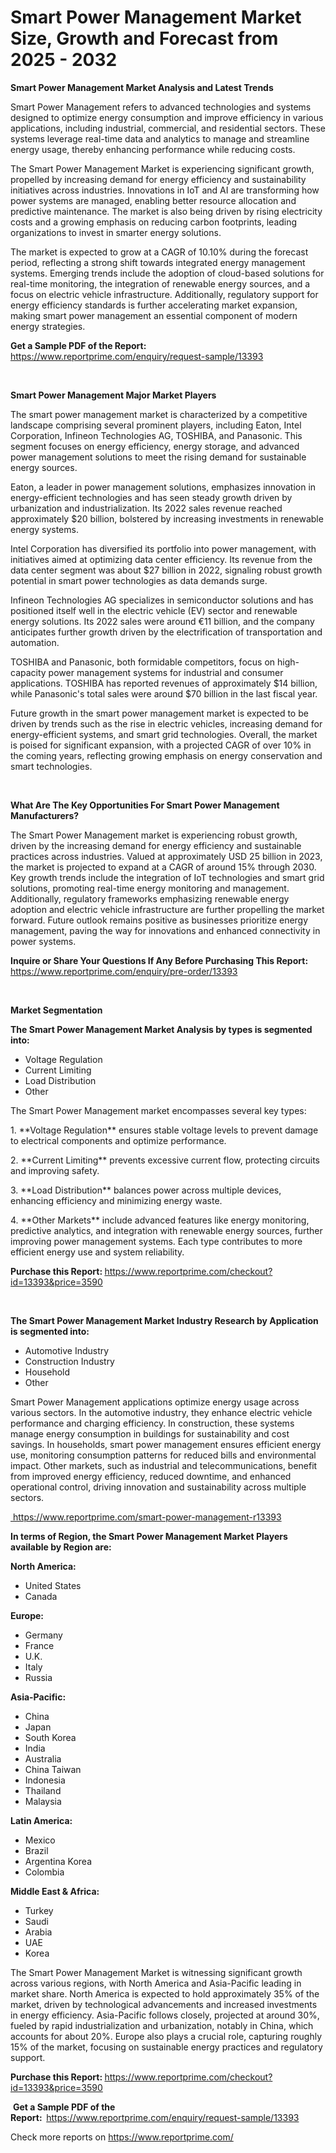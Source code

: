 <p><h1>Smart Power Management Market Size, Growth and Forecast from 2025 - 2032</h1></p><p><strong>Smart Power Management Market Analysis and Latest Trends</strong></p>
<p><p>Smart Power Management refers to advanced technologies and systems designed to optimize energy consumption and improve efficiency in various applications, including industrial, commercial, and residential sectors. These systems leverage real-time data and analytics to manage and streamline energy usage, thereby enhancing performance while reducing costs.</p><p>The Smart Power Management Market is experiencing significant growth, propelled by increasing demand for energy efficiency and sustainability initiatives across industries. Innovations in IoT and AI are transforming how power systems are managed, enabling better resource allocation and predictive maintenance. The market is also being driven by rising electricity costs and a growing emphasis on reducing carbon footprints, leading organizations to invest in smarter energy solutions.</p><p>The market is expected to grow at a CAGR of 10.10% during the forecast period, reflecting a strong shift towards integrated energy management systems. Emerging trends include the adoption of cloud-based solutions for real-time monitoring, the integration of renewable energy sources, and a focus on electric vehicle infrastructure. Additionally, regulatory support for energy efficiency standards is further accelerating market expansion, making smart power management an essential component of modern energy strategies.</p></p>
<p><strong>Get a Sample PDF of the Report:&nbsp;</strong> <a href="https://www.reportprime.com/enquiry/request-sample/13393?utm_campaign=2538&utm_medium=2&utm_source=Github&utm_content=ia&utm_term=20032025&utm_id=smart-power-management">https://www.reportprime.com/enquiry/request-sample/13393</a></p>
<p>&nbsp;</p>
<p><strong>Smart Power Management Major Market Players</strong></p>
<p><p>The smart power management market is characterized by a competitive landscape comprising several prominent players, including Eaton, Intel Corporation, Infineon Technologies AG, TOSHIBA, and Panasonic. This segment focuses on energy efficiency, energy storage, and advanced power management solutions to meet the rising demand for sustainable energy sources.</p><p>Eaton, a leader in power management solutions, emphasizes innovation in energy-efficient technologies and has seen steady growth driven by urbanization and industrialization. Its 2022 sales revenue reached approximately $20 billion, bolstered by increasing investments in renewable energy systems.</p><p>Intel Corporation has diversified its portfolio into power management, with initiatives aimed at optimizing data center efficiency. Its revenue from the data center segment was about $27 billion in 2022, signaling robust growth potential in smart power technologies as data demands surge.</p><p>Infineon Technologies AG specializes in semiconductor solutions and has positioned itself well in the electric vehicle (EV) sector and renewable energy solutions. Its 2022 sales were around €11 billion, and the company anticipates further growth driven by the electrification of transportation and automation.</p><p>TOSHIBA and Panasonic, both formidable competitors, focus on high-capacity power management systems for industrial and consumer applications. TOSHIBA has reported revenues of approximately $14 billion, while Panasonic's total sales were around $70 billion in the last fiscal year.</p><p>Future growth in the smart power management market is expected to be driven by trends such as the rise in electric vehicles, increasing demand for energy-efficient systems, and smart grid technologies. Overall, the market is poised for significant expansion, with a projected CAGR of over 10% in the coming years, reflecting growing emphasis on energy conservation and smart technologies.</p></p>
<p>&nbsp;</p>
<p><strong>What Are The Key Opportunities For Smart Power Management Manufacturers?</strong></p>
<p><p>The Smart Power Management market is experiencing robust growth, driven by the increasing demand for energy efficiency and sustainable practices across industries. Valued at approximately USD 25 billion in 2023, the market is projected to expand at a CAGR of around 15% through 2030. Key growth trends include the integration of IoT technologies and smart grid solutions, promoting real-time energy monitoring and management. Additionally, regulatory frameworks emphasizing renewable energy adoption and electric vehicle infrastructure are further propelling the market forward. Future outlook remains positive as businesses prioritize energy management, paving the way for innovations and enhanced connectivity in power systems.</p></p>
<p><strong>Inquire or Share Your Questions If Any Before Purchasing This Report:</strong> <a href="https://www.reportprime.com/enquiry/pre-order/13393?utm_campaign=2538&utm_medium=2&utm_source=Github&utm_content=ia&utm_term=20032025&utm_id=smart-power-management">https://www.reportprime.com/enquiry/pre-order/13393</a></p>
<p>&nbsp;</p>
<p><strong>Market Segmentation</strong></p>
<p><strong>The Smart Power Management Market Analysis by types is segmented into:</strong></p>
<p><ul><li>Voltage Regulation</li><li>Current Limiting</li><li>Load Distribution</li><li>Other</li></ul></p>
<p><p>The Smart Power Management market encompasses several key types: </p><p>1. **Voltage Regulation** ensures stable voltage levels to prevent damage to electrical components and optimize performance.</p><p>2. **Current Limiting** prevents excessive current flow, protecting circuits and improving safety.</p><p>3. **Load Distribution** balances power across multiple devices, enhancing efficiency and minimizing energy waste.</p><p>4. **Other Markets** include advanced features like energy monitoring, predictive analytics, and integration with renewable energy sources, further improving power management systems. Each type contributes to more efficient energy use and system reliability.</p></p>
<p><strong>Purchase this Report:&nbsp;</strong><a href="https://www.reportprime.com/checkout?id=13393&price=3590&utm_campaign=2538&utm_medium=2&utm_source=Github&utm_content=ia&utm_term=20032025&utm_id=smart-power-management">https://www.reportprime.com/checkout?id=13393&price=3590</a></p>
<p>&nbsp;</p>
<p><strong>The Smart Power Management Market Industry Research by Application is segmented into:</strong></p>
<p><ul><li>Automotive Industry</li><li>Construction Industry</li><li>Household</li><li>Other</li></ul></p>
<p><p>Smart Power Management applications optimize energy usage across various sectors. In the automotive industry, they enhance electric vehicle performance and charging efficiency. In construction, these systems manage energy consumption in buildings for sustainability and cost savings. In households, smart power management ensures efficient energy use, monitoring consumption patterns for reduced bills and environmental impact. Other markets, such as industrial and telecommunications, benefit from improved energy efficiency, reduced downtime, and enhanced operational control, driving innovation and sustainability across multiple sectors.</p></p>
<p><a href="https://www.reportprime.com/smart-power-management-r13393?utm_campaign=2538&utm_medium=2&utm_source=Github&utm_content=ia&utm_term=20032025&utm_id=smart-power-management">&nbsp;https://www.reportprime.com/smart-power-management-r13393</a></p>
<p><strong>In terms of Region, the Smart Power Management Market Players available by Region are:</strong></p>
<p>
    <p> <strong> North America: </strong>
        <ul>
            <li>United States</li>
            <li>Canada</li>
        </ul>
        </p> 
    <p> <strong> Europe: </strong>
        <ul>
            <li>Germany</li>
            <li>France</li>
            <li>U.K.</li>
            <li>Italy</li>
            <li>Russia</li>
        </ul>
        </p> 
    <p> <strong> Asia-Pacific: </strong>
        <ul>
            <li>China</li>
            <li>Japan</li>
            <li>South Korea</li>
            <li>India</li>
            <li>Australia</li>
            <li>China Taiwan</li>
            <li>Indonesia</li>
            <li>Thailand</li>
            <li>Malaysia</li>
        </ul>
        </p> 
    <p> <strong> Latin America: </strong>
        <ul>
            <li>Mexico</li>
            <li>Brazil</li>
            <li>Argentina Korea</li>
            <li>Colombia</li>
        </ul>
        </p> 
    <p> <strong> Middle East & Africa: </strong>
        <ul>
            <li>Turkey</li>
            <li>Saudi</li>
            <li>Arabia</li>
            <li>UAE</li>
            <li>Korea</li>
        </ul>
    </p>
    </p>
<p><p>The Smart Power Management Market is witnessing significant growth across various regions, with North America and Asia-Pacific leading in market share. North America is expected to hold approximately 35% of the market, driven by technological advancements and increased investments in energy efficiency. Asia-Pacific follows closely, projected at around 30%, fueled by rapid industrialization and urbanization, notably in China, which accounts for about 20%. Europe also plays a crucial role, capturing roughly 15% of the market, focusing on sustainable energy practices and regulatory support.</p></p>
<p><strong>Purchase this Report: </strong><a href="https://www.reportprime.com/checkout?id=13393&price=3590&utm_campaign=2538&utm_medium=2&utm_source=Github&utm_content=ia&utm_term=20032025&utm_id=smart-power-management">https://www.reportprime.com/checkout?id=13393&price=3590</a></p>
<p>&nbsp;<strong>Get a Sample PDF of the Report:&nbsp;&nbsp;</strong><a href="https://www.reportprime.com/enquiry/request-sample/13393?utm_campaign=2538&utm_medium=2&utm_source=Github&utm_content=ia&utm_term=20032025&utm_id=smart-power-management">https://www.reportprime.com/enquiry/request-sample/13393</a></p>
<p><strong></strong></p>
<p>Check more reports on <a href="https://www.reportprime.com/?utm_campaign=2538&utm_medium=2&utm_source=Github&utm_content=ia&utm_term=20032025&utm_id=smart-power-management">https://www.reportprime.com/</a></p>